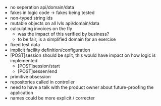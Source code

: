 - no seperation api/domain/data
- fakes in logic code -> fakes being tested
- non-typed string ids
- mutable objects on all lvls api/domain/data
- calculating invoices on the fly
  - was the impact of this verified by business?
  - to be fair, is a simplified domain for an exercise
- fixed test data
- implicit facility definition/configuration
- [POST]session should be split, this would have impact on how logic is implemented
  - [POST]session/start
  - [POST]sessen/end
- primitive obsession
- repositories called in controller
- need to have a talk with the product owner about future-proofing the application
- names could be more explicit / correcter